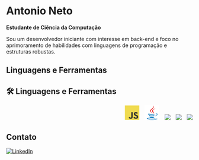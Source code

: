 # Antonio Neto

**Estudante de Ciência da Computação**

Sou um desenvolvedor iniciante com interesse em back-end e foco no aprimoramento de habilidades com linguagens de programação e estruturas robustas.

## Linguagens e Ferramentas

<h2 align="left">🛠️ Linguagens e Ferramentas</h2>

<p align="right">
  <img src="https://raw.githubusercontent.com/devicons/devicon/master/icons/javascript/javascript-original.svg" height="40" style="margin-left: 10px;">
  <img src="https://raw.githubusercontent.com/devicons/devicon/master/icons/java/java-original.svg" height="40" style="margin-left: 10px;">
  <img src="https://www.svgrepo.com/download/303251/mysql-logo.svg" height="40" style="margin-left: 10px;">
  <img src="https://www.svgrepo.com/download/452210/git.svg" height="40" style="margin-left: 10px;">
  <img src="https://www.svgrepo.com/download/449764/github.svg" height="40" style="margin-left: 10px;">
</p>




## Contato
[![LinkedIn](https://img.shields.io/badge/LinkedIn-blue?logo=linkedin&style=for-the-badge)](https://www.linkedin.com/in/antonio-neto-1222012b9)
